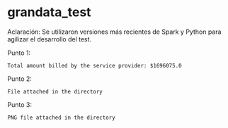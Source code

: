 # grandata_test

Aclaración: Se utilizaron versiones más recientes de Spark y Python para agilizar el desarrollo del test.

Punto 1:

    Total amount billed by the service provider: $1696075.0

Punto 2:

    File attached in the directory

Punto 3:

    PNG file attached in the directory
